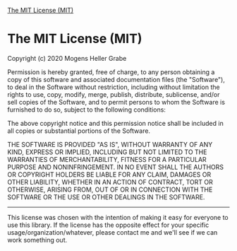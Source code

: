 [The MIT License (MIT)](http://opensource.org/licenses/MIT)

# The MIT License (MIT)

Copyright (c) 2020 Mogens Heller Grabe

Permission is hereby granted, free of charge, to any person obtaining a copy
of this software and associated documentation files (the "Software"), to deal
in the Software without restriction, including without limitation the rights
to use, copy, modify, merge, publish, distribute, sublicense, and/or sell
copies of the Software, and to permit persons to whom the Software is
furnished to do so, subject to the following conditions:

The above copyright notice and this permission notice shall be included in
all copies or substantial portions of the Software.

THE SOFTWARE IS PROVIDED "AS IS", WITHOUT WARRANTY OF ANY KIND, EXPRESS OR
IMPLIED, INCLUDING BUT NOT LIMITED TO THE WARRANTIES OF MERCHANTABILITY,
FITNESS FOR A PARTICULAR PURPOSE AND NONINFRINGEMENT. IN NO EVENT SHALL THE
AUTHORS OR COPYRIGHT HOLDERS BE LIABLE FOR ANY CLAIM, DAMAGES OR OTHER
LIABILITY, WHETHER IN AN ACTION OF CONTRACT, TORT OR OTHERWISE, ARISING FROM,
OUT OF OR IN CONNECTION WITH THE SOFTWARE OR THE USE OR OTHER DEALINGS IN
THE SOFTWARE.

-------

This license was chosen with the intention of making it easy for everyone to 
use this library. If the license has the opposite effect for your specific 
usage/organization/whatever, please contact me and we'll see if we can work 
something out.